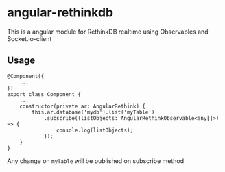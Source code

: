 # angular-rethinkdb
This is a angular module for RethinkDB realtime using Observables and Socket.io-client

## Usage
```
@Component({
    ...
})
export class Component {
    ...
    constructor(private ar: AngularRethink) {
        this.ar.database('mydb').list('myTable')
            .subscribe((listObjects: AngularRethinkObservable<any[]>) => {
                console.log(listObjects);
            });
    }
}
```
Any change on ```myTable``` will be published on subscribe method